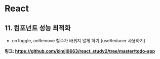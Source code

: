 # React
## 11. 컴포넌트 성능 최적화
- onToggle, onRemove 함수가 바뀌지 않게 하기
  (useReducer 사용하기)


**링크: https://github.com/kimji9663/react_study2/tree/master/todo-app**